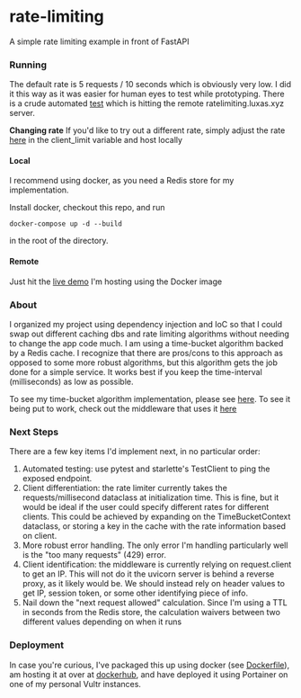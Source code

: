 # rate-limiting

A simple rate limiting example in front of FastAPI

### Running

The default rate is 5 requests / 10 seconds which is obviously very low. I did it this way as it was easier for human eyes to test while prototyping.
There is a crude automated [test](/test/test_server.py) which is hitting the remote ratelimiting.luxas.xyz server.

**Changing rate** If you'd like to try out a different rate, simply adjust the rate [here](/app/di_container.py) in the client_limit variable and host locally

#### Local

I recommend using docker, as you need a Redis store for my implementation.

Install docker, checkout this repo, and run

```
docker-compose up -d --build
```

in the root of the directory.

#### Remote

Just hit the [live demo](http://ratelimiting.luxas.xyz:9001) I'm hosting using the Docker image

### About

I organized my project using dependency injection and IoC so that I could swap out different caching dbs and rate limiting algorithms without
needing to change the app code much. I am using a time-bucket algorithm backed by a Redis cache. I recognize that there are pros/cons to this
approach as opposed to some more robust algorithms, but this algorithm gets the job done for a simple service. It works best if you keep the
time-interval (milliseconds) as low as possible.

To see my time-bucket algorithm implementation, please see [here](/business/services/time_bucket_limit.py). To see it being put to work, check
out the middleware that uses it [here](/app/middleware/rate_limit_middleware.py)

### Next Steps

There are a few key items I'd implement next, in no particular order:

1. Automated testing: use pytest and starlette's TestClient to ping the exposed endpoint.
2. Client differentiation: the rate limiter currently takes the requests/millisecond dataclass at initialization time. This is fine, but it would be
   ideal if the user could specify different rates for different clients. This could be achieved by expanding on the TimeBucketContext dataclass, or
   storing a key in the cache with the rate information based on client.
3. More robust error handling. The only error I'm handling particularly well is the "too many requests" (429) error.
4. Client identification: the middleware is currently relying on request.client to get an IP. This will not do it the uvicorn server is behind a
   reverse proxy, as it likely would be. We should instead rely on header values to get IP, session token, or some other identifying piece of info.
5. Nail down the "next request allowed" calculation. Since I'm using a TTL in seconds from the Redis store, the calculation waivers between two different
   values depending on when it runs

### Deployment

In case you're curious, I've packaged this up using docker (see [Dockerfile](/Dockerfile)), am hosting it at over at [dockerhub](https://hub.docker.com/repository/docker/lucasconnellm/rate-limiting), and have deployed it using Portainer on one of my personal Vultr instances.
